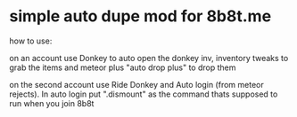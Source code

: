 # simple auto dupe mod for 8b8t.me 

how to use:

on an account use Donkey to auto open the donkey inv, inventory tweaks to grab the items and meteor plus "auto drop plus" to drop them

on the second account use Ride Donkey and Auto login (from meteor rejects). In auto login put ".dismount" as the command thats supposed to run when you join 8b8t

